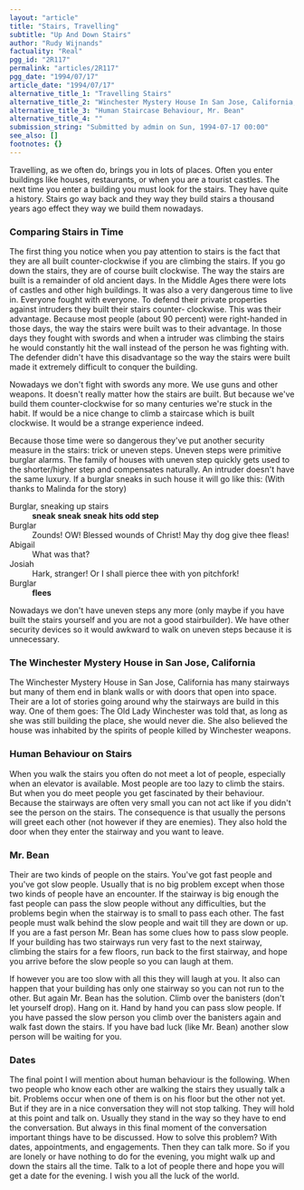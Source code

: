 ```yaml
---
layout: "article"
title: "Stairs, Travelling"
subtitle: "Up And Down Stairs"
author: "Rudy Wijnands"
factuality: "Real"
pgg_id: "2R117"
permalink: "articles/2R117"
pgg_date: "1994/07/17"
article_date: "1994/07/17"
alternative_title_1: "Travelling Stairs"
alternative_title_2: "Winchester Mystery House In San Jose, California, Stairs Of"
alternative_title_3: "Human Staircase Behaviour, Mr. Bean"
alternative_title_4: ""
submission_string: "Submitted by admin on Sun, 1994-07-17 00:00"
see_also: []
footnotes: {}
---
```

<div>
<p>Travelling, as we often do, brings you in lots of places. Often you enter buildings like houses, restaurants, or when you are a tourist castles. The next time you enter a building you must look for the stairs. They have quite a history. Stairs go way back and they way they build stairs a thousand years ago effect they way we build them nowadays.</p>
<h3>Comparing Stairs in Time</h3>
<p>The first thing you notice when you pay attention to stairs is the fact that they are all built counter-clockwise if you are climbing the stairs. If you go down the stairs, they are of course built clockwise. The way the stairs are built is a remainder of old ancient days. In the Middle Ages there were lots of castles and other high buildings. It was also a very dangerous time to live in. Everyone fought with everyone. To defend their private properties against intruders they built their stairs counter- clockwise. This was their advantage. Because most people (about 90 percent) were right-handed in those days, the way the stairs were built was to their advantage. In those days they fought with swords and when a intruder was climbing the stairs he would constantly hit the wall instead of the person he was fighting with. The defender didn't have this disadvantage so the way the stairs were built made it extremely difficult to conquer the building.</p>
<p>Nowadays we don't fight with swords any more. We use guns and other weapons. It doesn't really matter how the stairs are built. But because we've build them counter-clockwise for so many centuries we're stuck in the habit. If would be a nice change to climb a staircase which is built clockwise. It would be a strange experience indeed.</p>
<p>Because those time were so dangerous they've put another security measure in the stairs: trick or uneven steps. Uneven steps were primitive burglar alarms. The family of houses with uneven step quickly gets used to the shorter/higher step and compensates naturally. An intruder doesn't have the same luxury. If a burglar sneaks in such house it will go like this: (With thanks to Malinda for the story)</p>
<dl compact>
<dt>Burglar, sneaking up stairs</dt>
<dd>
<strong>sneak</strong> <strong>sneak</strong> <strong>sneak</strong> <strong>hits odd step</strong>
</dd>
<dt>Burglar</dt>
<dd>Zounds! OW! Blessed wounds of Christ! May thy dog give thee fleas!</dd>
<dt>Abigail</dt>
<dd>What was that?</dd>
<dt>Josiah</dt>
<dd>Hark, stranger! Or I shall pierce thee with yon pitchfork!</dd>
<dt>Burglar</dt>
<dd><strong>flees</strong></dd>
</dl>
<p>Nowadays we don't have uneven steps any more (only maybe if you have built the stairs yourself and you are not a good stairbuilder). We have other security devices so it would awkward to walk on uneven steps because it is unnecessary.</p>
<h3>The Winchester Mystery House in San Jose, California</h3>
<p>The Winchester Mystery House in San Jose, California has many stairways but many of them end in blank walls or with doors that open into space. Their are a lot of stories going around why the stairways are build in this way. One of them goes: The Old Lady Winchester was told that, as long as she was still building the place, she would never die. She also believed the house was inhabited by the spirits of people killed by Winchester weapons.</p>
<h3>Human Behaviour on Stairs</h3>
<p>When you walk the stairs you often do not meet a lot of people, especially when an elevator is available. Most people are too lazy to climb the stairs. But when you do meet people you get fascinated by their behaviour. Because the stairways are often very small you can not act like if you didn't see the person on the stairs. The consequence is that usually the persons will greet each other (not however if they are enemies). They also hold the door when they enter the stairway and you want to leave.</p>
<h3>Mr. Bean</h3>
<p>Their are two kinds of people on the stairs. You've got fast people and you've got slow people. Usually that is no big problem except when those two kinds of people have an encounter. If the stairway is big enough the fast people can pass the slow people without any difficulties, but the problems begin when the stairway is to small to pass each other. The fast people must walk behind the slow people and wait till they are down or up. If you are a fast person Mr. Bean has some clues how to pass slow people. If your building has two stairways run very fast to the next stairway, climbing the stairs for a few floors, run back to the first stairway, and hope you arrive before the slow people so you can laugh at them.</p>
<p>If however you are too slow with all this they will laugh at you. It also can happen that your building has only one stairway so you can not run to the other. But again Mr. Bean has the solution. Climb over the banisters (don't let yourself drop). Hang on it. Hand by hand you can pass slow people. If you have passed the slow person you climb over the banisters again and walk fast down the stairs. If you have bad luck (like Mr. Bean) another slow person will be waiting for you.</p>
<h3>Dates</h3>
<p>The final point I will mention about human behaviour is the following. When two people who know each other are walking the stairs they usually talk a bit. Problems occur when one of them is on his floor but the other not yet. But if they are in a nice conversation they will not stop talking. They will hold at this point and talk on. Usually they stand in the way so they have to end the conversation. But always in this final moment of the conversation important things have to be discussed. How to solve this problem? With dates, appointments, and engagements. Then they can talk more. So if you are lonely or have nothing to do for the evening, you might walk up and down the stairs all the time. Talk to a lot of people there and hope you will get a date for the evening. I wish you all the luck of the world. <!--Amazon_CLS_IM_END--></p>
</div>

